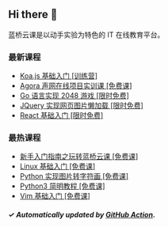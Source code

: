 ## Hi there 👋

蓝桥云课是以动手实验为特色的 IT 在线教育平台。

### 最新课程

<!-- LATEST:START -->
- [Koa.js 基础入门 [训练营]](https://www.lanqiao.cn/courses/5000/)
- [Agora 声⽹在线项⽬实训课 [免费课]](https://www.lanqiao.cn/courses/5848/)
- [Go 语言实现 2048 游戏 [限时免费]](https://www.lanqiao.cn/courses/42/)
- [JQuery 实现网页图片懒加载 [限时免费]](https://www.lanqiao.cn/courses/2675/)
- [React 基础入门 [限时免费]](https://www.lanqiao.cn/courses/1275/)
<!-- LATEST:END -->

### 最热课程

<!-- HOTEST:START -->
- [新手入门指南之玩转蓝桥云课 [免费课]](https://www.lanqiao.cn/courses/63/)
- [Linux 基础入门 [免费课]](https://www.lanqiao.cn/courses/1/)
- [Python 实现图片转字符画 [免费课]](https://www.lanqiao.cn/courses/370/)
- [Python3 简明教程 [免费课]](https://www.lanqiao.cn/courses/596/)
- [Vim 基础入门 [免费课]](https://www.lanqiao.cn/courses/2/)
<!-- HOTEST:END -->

##### ✓ Automatically updated by [GitHub Action](https://github.com/lanqiao-courses/.github/actions/workflows/update.yml).

